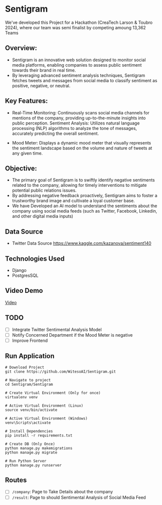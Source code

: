 # Sentigram
We've developed this Project for a Hackathon (CreaTech Larson & Toubro 2024), where our team was semi finalist by competing amoung 13,362 Teams

## Overview:
- Sentigram is an innovative web solution designed to monitor social media platforms, enabling companies to assess public sentiment towards their brand in real time. 
- By leveraging advanced sentiment analysis techniques, Sentigram fetches tweets and messages from social media to classify sentiment as positive, negative, or neutral.

## Key Features:

- Real-Time Monitoring: Continuously scans social media channels for mentions of the company, providing up-to-the-minute insights into public perception.
Sentiment Analysis: Utilizes natural language processing (NLP) algorithms to analyze the tone of messages, accurately predicting the overall sentiment.

- Mood Meter: Displays a dynamic mood meter that visually represents the sentiment landscape based on the volume and nature of tweets at any given time.

## Objective:
- The primary goal of Sentigram is to swiftly identify negative sentiments related to the company, allowing for timely interventions to mitigate potential public relations issues. 
- By addressing negative feedback proactively, Sentigram aims to foster a trustworthy brand image and cultivate a loyal customer base.
- We have Developed an AI model to understand the sentiments about the company using social media feeds (such as Twitter, Facebook, Linkedin, and other digital media inputs)

## Data Source
- Twitter Data Source https://www.kaggle.com/kazanova/sentiment140

## Technologies Used
- Django
- PostgresSQL

## Video Demo
[Video](Demos/L&T_Final.mp4)

## TODO
- [ ] Integrate Twitter Sentimental Analysis Model
- [ ] Notify Concerned Department if the Mood Meter is negative 
- [ ] Improve Frontend

## Run Application
```
# Download Project
git clone https://github.com/WitesoAI/Sentigram.git

# Navigate to project
cd Sentigram/Sentigram

# Create Virtual Environment (Only for once)
virtualenv venv

# Active Virtual Environment (Linux)
source venv/bin/activate

# Active Virtual Environment (Windows)
venv\Scripts\activate

# Install Dependencies
pip install -r requirements.txt

# Create DB (Only Once)
python manage.py makemigrations
python manage.py migrate

# Run Python Server
python manage.py runserver
```

## Routes

- [ ] `/company`: Page to Take Details about the company
- [ ] `/result`: Page to should Sentimental Analysis of Social Media Feed

